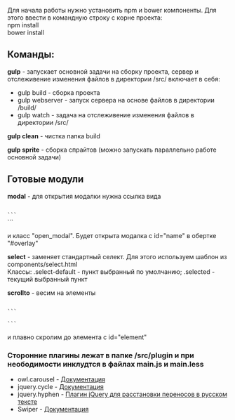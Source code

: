 <p>Для начала работы нужно установить npm и bower компоненты. Для этого ввести в командную строку с корне проекта:<br>
npm install<br>
bower install<br>
</p>
<h2>Команды:</h2>

<p><b>gulp</b> - запускает основной задачи на сборку проекта, сервер и отслеживение изменения файлов в директории /src/
    включает в себя:
    <ul>
        <li>gulp build - сборка проекта</li>
        <li>gulp webserver - запуск сервера на основе файлов в директории /build/</li>
        <li>gulp watch - задача на отслеживение изменения файлов в директории /src/</li>
    </ul>
</p>    
<p>
<b>gulp clean</b> - чистка папка build
</p>
<p>
<b>gulp sprite</b> - сборка спрайтов (можно запускать параллельно работе основной задачи)
</p>

<h2>Готовые модули</h2>

<p><b>modal</b> - для открытия модалки нужна ссылка вида 

<p>
<code>
```
<a href="#name"></a></code>
```
</p> 
и класс "open_modal". Будет открыта модалка с id="name" в обертке "#overlay"</p>
<p><b>select</b> - заменяет стандартный селект. Для этого используем шаблон из components/select.html<br>
Классы: .select-default - пункт выбранный по умолчанию; .selected - текущий выбранный пункт</p>
<p><b>scrollto</b> - весим на элементы <p><code>
```
<a href="#element" class=".j-scroll-to"></a>
```
</code></p> и плавно скролим до элемента c id="element"</p>

<h3>Сторонние плагины лежат в папке /src/plugin и при неободимости инклудтся в файлах main.js и main.less</h3>
<ul>
    <li>owl.carousel - <a href="https://owlcarousel2.github.io/OwlCarousel2/docs/started-welcome.html">Документация</a></li>
    <li>jquery.cycle - <a href="http://jquery.malsup.com/cycle/options.html">Документация</a></li>
    <li>jquery.hyphen - <a href="https://github.com/kozachenko/jQuery-Russian-Hyphenation">Плагин jQuery для расстановки переносов в русском тексте</a></li>
    <li>Swiper - <a href="http://idangero.us/swiper/">Документация</a></li>
</ul>

